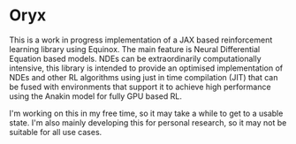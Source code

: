 # Oryx

This is a work in progress implementation of a JAX based reinforcement learning library using Equinox.
The main feature is Neural Differential Equation based models.
NDEs can be extraordinarily computationally intensive, this library is intended to provide an optimised implementation of NDEs and other RL algorithms using just in time compilation (JIT) that can be fused with environments that support it to achieve high performance using the Anakin model for fully GPU based RL.

I'm working on this in my free time, so it may take a while to get to a usable state. I'm also mainly developing this for personal research, so it may not be suitable for all use cases.
